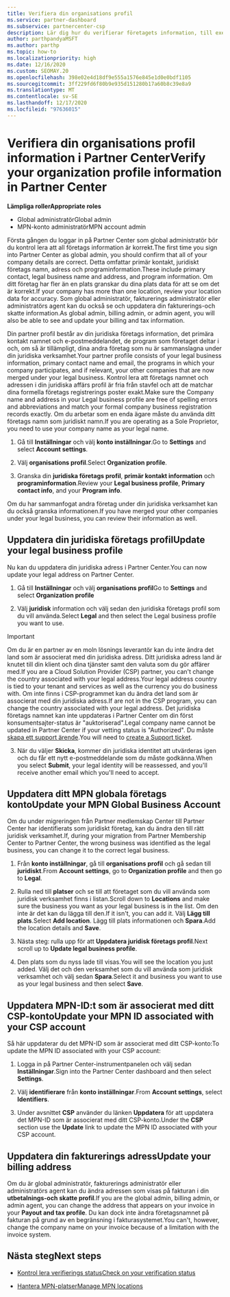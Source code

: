 ```yaml
---
title: Verifiera din organisations profil
ms.service: partner-dashboard
ms.subservice: partnercenter-csp
description: Lär dig hur du verifierar företagets information, till exempel information om primär kontakt, adress och program. Du kan också uppdatera dina juridiska och fakturerings adresser.
author: parthpandyaMSFT
ms.author: parthp
ms.topic: how-to
ms.localizationpriority: high
ms.date: 12/16/2020
ms.custom: SEOMAY.20
ms.openlocfilehash: 398e02e4d18df9e555a1576e845e1d0e0bdf1105
ms.sourcegitcommit: 3ff229fd6f80b9e935d151280b17a60b8c39e8a9
ms.translationtype: MT
ms.contentlocale: sv-SE
ms.lasthandoff: 12/17/2020
ms.locfileid: "97636015"
---
```

# <a name="verify-your-organization-profile-information-in-partner-center"></a><span data-ttu-id="cb04a-104">Verifiera din organisations profil information i Partner Center</span><span class="sxs-lookup"><span data-stu-id="cb04a-104">Verify your organization profile information in Partner Center</span></span>

<span data-ttu-id="cb04a-105">**Lämpliga roller**</span><span class="sxs-lookup"><span data-stu-id="cb04a-105">**Appropriate roles**</span></span>

- <span data-ttu-id="cb04a-106">Global administratör</span><span class="sxs-lookup"><span data-stu-id="cb04a-106">Global admin</span></span>
- <span data-ttu-id="cb04a-107">MPN-konto administratör</span><span class="sxs-lookup"><span data-stu-id="cb04a-107">MPN account admin</span></span>

<span data-ttu-id="cb04a-108">Första gången du loggar in på Partner Center som global administratör bör du kontrol lera att all företags information är korrekt.</span><span class="sxs-lookup"><span data-stu-id="cb04a-108">The first time you sign into Partner Center as global admin, you should confirm that all of your company details are correct.</span></span> <span data-ttu-id="cb04a-109">Detta omfattar primär kontakt, juridiskt företags namn, adress och programinformation.</span><span class="sxs-lookup"><span data-stu-id="cb04a-109">These include primary contact, legal business name and address, and program information.</span></span> <span data-ttu-id="cb04a-110">Om ditt företag har fler än en plats granskar du dina plats data för att se om det är korrekt.</span><span class="sxs-lookup"><span data-stu-id="cb04a-110">If your company has more than one location, review your location data for accuracy.</span></span> <span data-ttu-id="cb04a-111">Som global administratör, fakturerings administratör eller administratörs agent kan du också se och uppdatera din fakturerings-och skatte information.</span><span class="sxs-lookup"><span data-stu-id="cb04a-111">As global admin, billing admin, or admin agent, you will also be able to see and update your billing and tax information.</span></span>

<span data-ttu-id="cb04a-112">Din partner profil består av din juridiska företags information, det primära kontakt namnet och e-postmeddelandet, de program som företaget deltar i och, om så är tillämpligt, dina andra företag som nu är sammanslagna under din juridiska verksamhet.</span><span class="sxs-lookup"><span data-stu-id="cb04a-112">Your partner profile consists of your legal business information, primary contact name and email, the programs in which your company participates, and if relevant, your other companies that are now merged under your legal business.</span></span> <span data-ttu-id="cb04a-113">Kontrol lera att företags namnet och adressen i din juridiska affärs profil är fria från stavfel och att de matchar dina formella företags registrerings poster exakt.</span><span class="sxs-lookup"><span data-stu-id="cb04a-113">Make sure the Company name and address in your Legal business profile are free of spelling errors and abbreviations and match your formal company business registration records exactly.</span></span> <span data-ttu-id="cb04a-114">Om du arbetar som en enda ägare måste du använda ditt företags namn som juridiskt namn.</span><span class="sxs-lookup"><span data-stu-id="cb04a-114">If you are operating as a Sole Proprietor, you need to use your company name as your legal name.</span></span>

1. <span data-ttu-id="cb04a-115">Gå till **Inställningar** och välj **konto inställningar**.</span><span class="sxs-lookup"><span data-stu-id="cb04a-115">Go to **Settings** and select **Account settings**.</span></span>
 
1. <span data-ttu-id="cb04a-116">Välj **organisations profil**.</span><span class="sxs-lookup"><span data-stu-id="cb04a-116">Select **Organization profile**.</span></span> 

2. <span data-ttu-id="cb04a-117">Granska din **juridiska företags profil**, **primär kontakt information** och **programinformation**.</span><span class="sxs-lookup"><span data-stu-id="cb04a-117">Review your **Legal business profile**, **Primary contact info**, and your **Program info**.</span></span>

<span data-ttu-id="cb04a-118">Om du har sammanfogat andra företag under din juridiska verksamhet kan du också granska informationen.</span><span class="sxs-lookup"><span data-stu-id="cb04a-118">If you have merged your other companies under your legal business, you can review their information as well.</span></span> 

## <a name="update-your-legal-business-profile"></a><span data-ttu-id="cb04a-119">Uppdatera din juridiska företags profil</span><span class="sxs-lookup"><span data-stu-id="cb04a-119">Update your legal business profile</span></span>

<span data-ttu-id="cb04a-120">Nu kan du uppdatera din juridiska adress i Partner Center.</span><span class="sxs-lookup"><span data-stu-id="cb04a-120">You can now update your legal address on Partner Center.</span></span>

1. <span data-ttu-id="cb04a-121">Gå till **Inställningar** och välj **organisations profil**</span><span class="sxs-lookup"><span data-stu-id="cb04a-121">Go to **Settings** and select **Organization profile**</span></span>


2. <span data-ttu-id="cb04a-122">Välj **juridisk**  information och välj sedan den juridiska företags profil som du vill använda.</span><span class="sxs-lookup"><span data-stu-id="cb04a-122">Select **Legal**  and then select the Legal business profile you want to use.</span></span>

>[!Important]
><span data-ttu-id="cb04a-123">Om du är en partner av en moln lösnings leverantör kan du inte ändra det land som är associerat med din juridiska adress. Ditt juridiska adress land är knutet till din klient och dina tjänster samt den valuta som du gör affärer med.</span><span class="sxs-lookup"><span data-stu-id="cb04a-123">If you are a Cloud Solution Provider (CSP) partner, you can't change the country associated with your legal address.Your legal address country is tied to your tenant and services as well as the currency you do business with.</span></span> <span data-ttu-id="cb04a-124">Om inte finns i CSP-programmet kan du ändra det land som är associerat med din juridiska adress.</span><span class="sxs-lookup"><span data-stu-id="cb04a-124">If are not in the CSP program, you can change the country associated with your legal address.</span></span> <span data-ttu-id="cb04a-125">Det juridiska företags namnet kan inte uppdateras i Partner Center om din först konsumentsajter-status är "auktoriserad".</span><span class="sxs-lookup"><span data-stu-id="cb04a-125">Legal company name cannot be updated in Partner Center if your vetting status is "Authorized".</span></span> <span data-ttu-id="cb04a-126">Du måste [skapa ett support ärende](https://partner.microsoft.com/dashboard/support/csp/servicerequests/create?stage=2&topicid=eb74583c-61b3-2124-bffc-00920e0ae772).</span><span class="sxs-lookup"><span data-stu-id="cb04a-126">You will need to [create a Support ticket](https://partner.microsoft.com/dashboard/support/csp/servicerequests/create?stage=2&topicid=eb74583c-61b3-2124-bffc-00920e0ae772).</span></span>

3. <span data-ttu-id="cb04a-127">När du väljer **Skicka**, kommer din juridiska identitet att utvärderas igen och du får ett nytt e-postmeddelande som du måste godkänna.</span><span class="sxs-lookup"><span data-stu-id="cb04a-127">When you select **Submit**, your legal identity will be reassessed, and you'll receive another email which you'll need to accept.</span></span>

## <a name="update-your-mpn-global-business-account"></a><span data-ttu-id="cb04a-128">Uppdatera ditt MPN globala företags konto</span><span class="sxs-lookup"><span data-stu-id="cb04a-128">Update your MPN Global Business Account</span></span>

<span data-ttu-id="cb04a-129">Om du under migreringen från Partner medlemskap Center till Partner Center har identifierats som juridiskt företag, kan du ändra den till rätt juridisk verksamhet.</span><span class="sxs-lookup"><span data-stu-id="cb04a-129">If, during your migration from Partner Membership Center to Partner Center, the wrong business was identified as the legal business, you can change it to the correct legal business.</span></span>

1. <span data-ttu-id="cb04a-130">Från **konto inställningar**, gå till **organisations profil** och gå sedan till **juridiskt**.</span><span class="sxs-lookup"><span data-stu-id="cb04a-130">From **Account settings**, go to **Organization profile** and then go to **Legal**.</span></span>

1.  <span data-ttu-id="cb04a-131">Rulla ned till **platser** och se till att företaget som du vill använda som juridisk verksamhet finns i listan.</span><span class="sxs-lookup"><span data-stu-id="cb04a-131">Scroll down to **Locations** and make sure the business you want as your legal business is in the list.</span></span> <span data-ttu-id="cb04a-132">Om den inte är det kan du lägga till den.</span><span class="sxs-lookup"><span data-stu-id="cb04a-132">If it isn't, you can add it.</span></span> <span data-ttu-id="cb04a-133">Välj **Lägg till plats**.</span><span class="sxs-lookup"><span data-stu-id="cb04a-133">Select **Add location**.</span></span> <span data-ttu-id="cb04a-134">Lägg till plats informationen och **Spara**.</span><span class="sxs-lookup"><span data-stu-id="cb04a-134">Add the location details and **Save**.</span></span>

2. <span data-ttu-id="cb04a-135">Nästa steg: rulla upp för att **Uppdatera juridisk företags profil**.</span><span class="sxs-lookup"><span data-stu-id="cb04a-135">Next scroll up to **Update legal business profile**.</span></span>

3. <span data-ttu-id="cb04a-136">Den plats som du nyss lade till visas.</span><span class="sxs-lookup"><span data-stu-id="cb04a-136">You will see the location you just added.</span></span> <span data-ttu-id="cb04a-137">Välj det och den verksamhet som du vill använda som juridisk verksamhet och välj sedan **Spara**.</span><span class="sxs-lookup"><span data-stu-id="cb04a-137">Select it and business you want to use as your legal business and then select **Save**.</span></span>

## <a name="update-your-mpn-id-associated-with-your-csp-account"></a><span data-ttu-id="cb04a-138">Uppdatera MPN-ID:t som är associerat med ditt CSP-konto</span><span class="sxs-lookup"><span data-stu-id="cb04a-138">Update your MPN ID associated with your CSP account</span></span>

<span data-ttu-id="cb04a-139">Så här uppdaterar du det MPN-ID som är associerat med ditt CSP-konto:</span><span class="sxs-lookup"><span data-stu-id="cb04a-139">To update the MPN ID associated with your CSP account:</span></span>

1. <span data-ttu-id="cb04a-140">Logga in på Partner Center-instrumentpanelen och välj sedan **Inställningar**.</span><span class="sxs-lookup"><span data-stu-id="cb04a-140">Sign into the Partner Center dashboard and then select **Settings**.</span></span>
 
1. <span data-ttu-id="cb04a-141">Välj **identifierare** från **konto inställningar**.</span><span class="sxs-lookup"><span data-stu-id="cb04a-141">From **Account settings**, select **Identifiers**.</span></span>

1. <span data-ttu-id="cb04a-142">Under avsnittet **CSP** använder du länken **Uppdatera** för att uppdatera det MPN-ID som är associerat med ditt CSP-konto.</span><span class="sxs-lookup"><span data-stu-id="cb04a-142">Under the **CSP** section use the **Update** link to update the MPN ID associated with your CSP account.</span></span>
 

## <a name="update-your-billing-address"></a><span data-ttu-id="cb04a-143">Uppdatera din fakturerings adress</span><span class="sxs-lookup"><span data-stu-id="cb04a-143">Update your billing address</span></span>

<span data-ttu-id="cb04a-144">Om du är global administratör, fakturerings administratör eller administratörs agent kan du ändra adressen som visas på fakturan i din **utbetalnings-och skatte profil**.</span><span class="sxs-lookup"><span data-stu-id="cb04a-144">If you are the global admin, billing admin, or admin agent, you can change the address that appears on your invoice in your **Payout and tax profile**.</span></span> <span data-ttu-id="cb04a-145">Du kan dock inte ändra företagsnamnet på fakturan på grund av en begränsning i fakturasystemet.</span><span class="sxs-lookup"><span data-stu-id="cb04a-145">You can't, however, change the company name on your invoice because of a limitation with the invoice system.</span></span>

## <a name="next-steps"></a><span data-ttu-id="cb04a-146">Nästa steg</span><span class="sxs-lookup"><span data-stu-id="cb04a-146">Next steps</span></span>


- [<span data-ttu-id="cb04a-147">Kontrol lera verifierings status</span><span class="sxs-lookup"><span data-stu-id="cb04a-147">Check on your verification status</span></span>](verification-responses.md)
 
- [<span data-ttu-id="cb04a-148">Hantera MPN-platser</span><span class="sxs-lookup"><span data-stu-id="cb04a-148">Manage MPN locations</span></span>](manage-locations.md)



